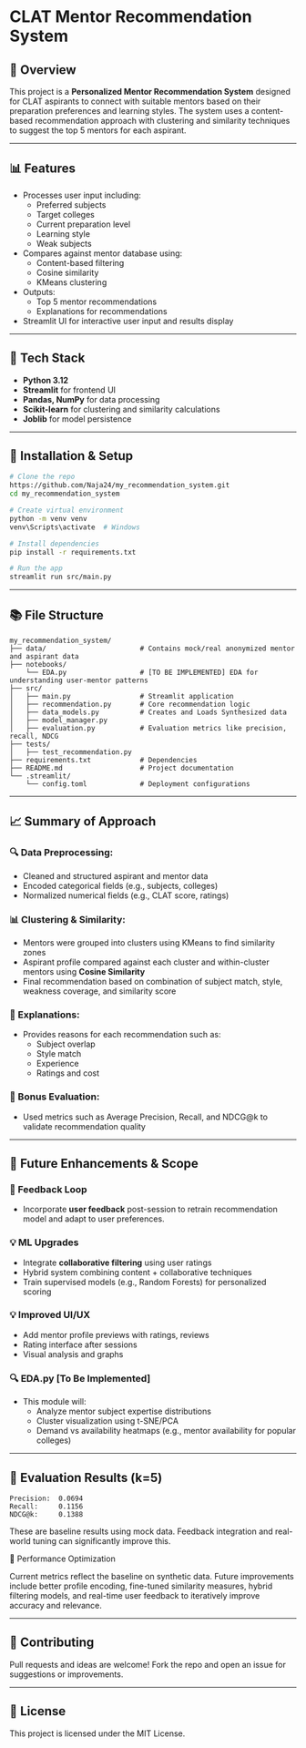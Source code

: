 # CLAT Mentor Recommendation System

## 📃 Overview

This project is a **Personalized Mentor Recommendation System** designed for CLAT aspirants to connect with suitable mentors based on their preparation preferences and learning styles. The system uses a content-based recommendation approach with clustering and similarity techniques to suggest the top 5 mentors for each aspirant.

---

## 📊 Features

- Processes user input including:
  - Preferred subjects
  - Target colleges
  - Current preparation level
  - Learning style
  - Weak subjects
- Compares against mentor database using:
  - Content-based filtering
  - Cosine similarity
  - KMeans clustering
- Outputs:
  - Top 5 mentor recommendations
  - Explanations for recommendations
- Streamlit UI for interactive user input and results display

---

## 🔧 Tech Stack

- **Python 3.12**
- **Streamlit** for frontend UI
- **Pandas, NumPy** for data processing
- **Scikit-learn** for clustering and similarity calculations
- **Joblib** for model persistence

---

## 🔢 Installation & Setup

```bash
# Clone the repo
https://github.com/Naja24/my_recommendation_system.git
cd my_recommendation_system

# Create virtual environment
python -m venv venv
venv\Scripts\activate  # Windows

# Install dependencies
pip install -r requirements.txt

# Run the app
streamlit run src/main.py
```

---

## 📚 File Structure

```
my_recommendation_system/
├── data/                       # Contains mock/real anonymized mentor and aspirant data
├── notebooks/   
    └── EDA.py                  # [TO BE IMPLEMENTED] EDA for understanding user-mentor patterns
├── src/
│   ├── main.py                 # Streamlit application
│   ├── recommendation.py       # Core recommendation logic
│   ├── data_models.py          # Creates and Loads Synthesized data
│   ├── model_manager.py
│   ├── evaluation.py           # Evaluation metrics like precision, recall, NDCG
├── tests/
│   ├── test_recommendation.py 
├── requirements.txt            # Dependencies
├── README.md                   # Project documentation
└── .streamlit/
    └── config.toml             # Deployment configurations
```

---

## 📈 Summary of Approach

### 🔍 Data Preprocessing:

- Cleaned and structured aspirant and mentor data
- Encoded categorical fields (e.g., subjects, colleges)
- Normalized numerical fields (e.g., CLAT score, ratings)

### 📊 Clustering & Similarity:

- Mentors were grouped into clusters using KMeans to find similarity zones
- Aspirant profile compared against each cluster and within-cluster mentors using **Cosine Similarity**
- Final recommendation based on combination of subject match, style, weakness coverage, and similarity score

### 🔹 Explanations:

- Provides reasons for each recommendation such as:
  - Subject overlap
  - Style match
  - Experience
  - Ratings and cost

### 🎁 Bonus Evaluation:

- Used metrics such as Average Precision, Recall, and NDCG\@k to validate recommendation quality

---

## 🚀 Future Enhancements & Scope

### 🔄 Feedback Loop

- Incorporate **user feedback** post-session to retrain recommendation model and adapt to user preferences.

### 💡 ML Upgrades

- Integrate **collaborative filtering** using user ratings
- Hybrid system combining content + collaborative techniques
- Train supervised models (e.g., Random Forests) for personalized scoring

### 💡 Improved UI/UX

- Add mentor profile previews with ratings, reviews
- Rating interface after sessions
- Visual analysis and graphs

### 🔍 EDA.py [To Be Implemented]

- This module will:
  - Analyze mentor subject expertise distributions
  - Cluster visualization using t-SNE/PCA
  - Demand vs availability heatmaps (e.g., mentor availability for popular colleges)

---

## 🎯 Evaluation Results (k=5)

```
Precision:  0.0694
Recall:     0.1156
NDCG@k:     0.1388
```

These are baseline results using mock data. Feedback integration and real-world tuning can significantly improve this.

📌 Performance Optimization

Current metrics reflect the baseline on synthetic data. Future improvements include better profile encoding, fine-tuned similarity measures, hybrid filtering models, and real-time user feedback to iteratively improve accuracy and relevance.

---

## 🚜 Contributing

Pull requests and ideas are welcome! Fork the repo and open an issue for suggestions or improvements.

---

## 📖 License

This project is licensed under the MIT License.


